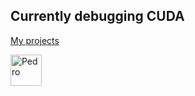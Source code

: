 ## Currently debugging CUDA

[My projects](https://davidesonno.github.io)

<img src="https://i.giphy.com/aQwvKKi4Lv3t63nZl9.webp" alt="Pedro" width="50"/>

<!--
**davidesonno/davidesonno** is a ✨ _special_ ✨ repository because its `README.md` (this file) appears on your GitHub profile.

Here are some ideas to get you started:

- 🔭 I’m currently working on ...
- 🌱 I’m currently learning ...
- 👯 I’m looking to collaborate on ...
- 🤔 I’m looking for help with ...
- 💬 Ask me about ...
- 📫 How to reach me: ...
- 😄 Pronouns: ...
- ⚡ Fun fact: ...
-->

